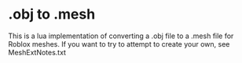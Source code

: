 # .obj to .mesh
This is a lua implementation of converting a .obj file to a .mesh file for Roblox meshes. If you want to try to attempt to create your own, see MeshExtNotes.txt

